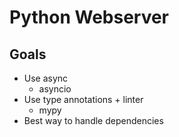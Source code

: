 # Python Webserver

## Goals

- Use async
  - asyncio
- Use type annotations + linter
  - mypy
- Best way to handle dependencies
